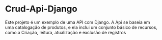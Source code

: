 # Crud-Api-Django

Este projeto é um exemplo de uma API com Django. A Api se baseia em uma catalogação de produtos, e ela inclui um conjunto básico de recursos, como a Criação, leitura, atualização e exclusão de registros
